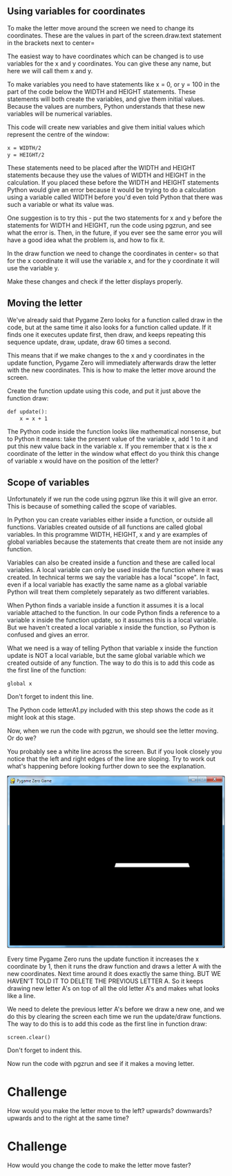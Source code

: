 Using variables for coordinates
-------------------------------

To make the letter move around the screen we need to change its coordinates. These are the values in part of the screen.draw.text statement in the brackets next to center=

The easiest way to have coordinates which can be changed is to use variables for the x and y coordinates. You can give these any name, but here we will call them x and y. 

To make variables you need to have statements like x = 0, or y = 100 in the part of the code below the WIDTH and HEIGHT statements. These statements will both create the variables, and give them initial values. Because the values are numbers, Python understands that these new variables will be numerical variables.

This code will create new variables and give them initial values which represent the centre of the window:
```
x = WIDTH/2
y = HEIGHT/2
```
These statements need to be placed after the WIDTH and HEIGHT statements because they use the values of WIDTH and HEIGHT in the calculation. If you placed these before the WIDTH and HEIGHT statements Python would give an error because it would be trying to do a calculation using a variable called WIDTH before you'd even told Python that there was such a variable or what its value was.

One suggestion is to try this - put the two statements for x and y before the statements for WIDTH and HEIGHT, run the code using pgzrun, and see what the error is. Then, in the future, if you ever see the same error you will have a good idea what the problem is, and how to fix it.

In the draw function we need to change the coordinates in center= so that for the x coordinate it will use the variable x, and for the y coordinate it will use the variable y.

Make these changes and check if the letter displays properly.

Moving the letter
-----------------

We've already said that Pygame Zero looks for a function called draw in the code, but at the same time it also looks for a function called update. If it finds one it executes update first, then draw, and keeps repeating this sequence update, draw, update, draw 60 times a second. 

This means that if we make changes to the x and y coordinates in the update function, Pygame Zero will immediately afterwards draw the letter with the new coordinates. This is how to make the letter move around the screen.

Create the function update using this code, and put it just above the function draw:
```
def update():
    x = x + 1
```
The Python code inside the function looks like mathematical nonsense, but to Python it means: take the present value of the variable x, add 1 to it and put this new value back in the variable x. If you remember that x is the x coordinate of the letter in the window what effect do you think this change of variable x would have on the position of the letter?


Scope of variables
------------------

Unfortunately if we run the code using pgzrun like this it will give an error. This is because of something called the scope of variables.

In Python you can create variables either inside a function, or outside all functions. Variables created outside of all functions are called global variables. In this programme WIDTH, HEIGHT, x and y are examples of global variables because the statements that create them are not inside any function.

Variables can also be created inside a function and these are called local variables. A local variable can only be used inside the function where it was created. In technical terms we say the variable has a local "scope". In fact, even if a local variable has exactly the same name as a global variable Python will treat them completely separately as two different variables. 

When Python finds a variable inside a function it assumes it is a local variable attached to the function. In our code Python finds a reference to a variable x inside the function update, so it assumes this is a local variable. But we haven't created a local variable x inside the function, so Python is confused and gives an error.

What we need is a way of telling Python that variable x inside the function update is NOT a local variable, but the same global variable which we created outside of any function. The way to do this is to add this code as the first line of the function:

```
global x
```

Don't forget to indent this line.

The Python code letterA1.py included with this step shows the code as it might look at this stage.
 
Now, when we run the code with pgzrun, we should see the letter moving. Or do we?

You probably see a white line across the screen. But if you look closely you notice that the left and right edges of the line are sloping. Try to work out what's happening before looking further down to see the explanation.

![alt text](white_line.png "White line")

Every time Pygame Zero runs the update function it increases the x coordinate by 1, then it runs the draw function and draws a letter A with the new coordinates. Next time around it does exactly the same thing. BUT WE HAVEN'T TOLD IT TO DELETE THE PREVIOUS LETTER A. So it keeps drawing new letter A's on top of all the old letter A's and makes what looks like a line.

We need to delete the previous letter A's before we draw a new one, and we do this by clearing the screen each time we run the update/draw functions. The way to do this is to add this code as the first line in function draw:

```
screen.clear()
```

Don't forget to indent this.

Now run the code with pgzrun and see if it makes a moving letter.

Challenge
=========
How would you make the letter move to the left? upwards? downwards? upwards and to the right at the same time?

Challenge
=========
How would you change the code to make the letter move faster?
